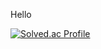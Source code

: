 Hello


[![Solved.ac Profile](http://mazassumnida.wtf/api/v2/generate_badge?boj=s2feel)](https://solved.ac/s2feel/)
